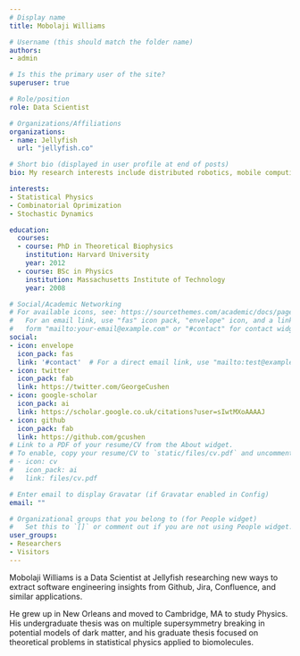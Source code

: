```yaml
---
# Display name
title: Mobolaji Williams

# Username (this should match the folder name)
authors:
- admin

# Is this the primary user of the site?
superuser: true

# Role/position
role: Data Scientist

# Organizations/Affiliations
organizations:
- name: Jellyfish
  url: "jellyfish.co"

# Short bio (displayed in user profile at end of posts)
bio: My research interests include distributed robotics, mobile computing and programmable matter.

interests:
- Statistical Physics
- Combinatorial Oprimization
- Stochastic Dynamics

education:
  courses:
  - course: PhD in Theoretical Biophysics
    institution: Harvard University
    year: 2012
  - course: BSc in Physics
    institution: Massachusetts Institute of Technology
    year: 2008

# Social/Academic Networking
# For available icons, see: https://sourcethemes.com/academic/docs/page-builder/#icons
#   For an email link, use "fas" icon pack, "envelope" icon, and a link in the
#   form "mailto:your-email@example.com" or "#contact" for contact widget.
social:
- icon: envelope
  icon_pack: fas
  link: '#contact'  # For a direct email link, use "mailto:test@example.org".
- icon: twitter
  icon_pack: fab
  link: https://twitter.com/GeorgeCushen
- icon: google-scholar
  icon_pack: ai
  link: https://scholar.google.co.uk/citations?user=sIwtMXoAAAAJ
- icon: github
  icon_pack: fab
  link: https://github.com/gcushen
# Link to a PDF of your resume/CV from the About widget.
# To enable, copy your resume/CV to `static/files/cv.pdf` and uncomment the lines below.
# - icon: cv
#   icon_pack: ai
#   link: files/cv.pdf

# Enter email to display Gravatar (if Gravatar enabled in Config)
email: ""

# Organizational groups that you belong to (for People widget)
#   Set this to `[]` or comment out if you are not using People widget.
user_groups:
- Researchers
- Visitors
---
```


Mobolaji Williams is a Data Scientist at Jellyfish researching new ways to extract software engineering insights from Github, Jira, Confluence, and similar applications. 

He grew up in New Orleans and moved to Cambridge, MA to study Physics. His undergraduate thesis was on multiple supersymmetry breaking in potential models of dark matter, and his graduate thesis focused on theoretical problems in statistical physics applied to biomolecules. 

